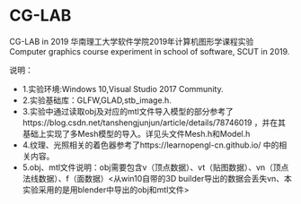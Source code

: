 # CG-LAB
CG-LAB in 2019
华南理工大学软件学院2019年计算机图形学课程实验
Computer graphics course experiment in school of software, SCUT in 2019.

说明：
* 1.实验环境:Windows 10,Visual Studio 2017 Community.
* 2.实验基础库：GLFW,GLAD,stb_image.h.
* 3.实验中通过读取obj及对应的mtl文件导入模型的部分参考了https://blog.csdn.net/tanshengjunjun/article/details/78746019 ，并在其基础上实现了多Mesh模型的导入。详见头文件Mesh.h和Model.h
* 4.纹理、光照相关的着色器参考了https://learnopengl-cn.github.io/ 中的相关内容。
* 5.obj、mtl文件说明：obj需要包含v（顶点数据）、vt（贴图数据）、vn（顶点法线数据）、f（面数据）<从win10自带的3D builder导出的数据会丢失vn、本实验采用的是用blender中导出的obj和mtl文件>
